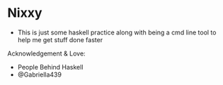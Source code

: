 # Nixxy

- This is just some haskell practice along with being a cmd line tool to help me get stuff done faster

Acknowledgement & Love:
- People Behind Haskell
- @Gabriella439
